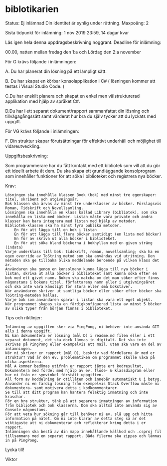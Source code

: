 # biblotikarien
 Status: Ej inlämnad
Din identitet är synlig under rättning.
Maxpoäng: 2

Sista tidpunkt för inlämning: 1 nov 2019 23:59, 14 dagar kvar

Läs igen hela denna uppdragsbeskrivning noggrant.
Deadline för inlämning: 

00.00, natten mellan fredag den 1:a och Lördag den 2:a november

 
För G krävs följande i inlämningen:

A. Du har planerat din lösning på ett lämpligt sätt.

B. Du har skapat en körbar konsolapplikation i C# ( lösningen kommer att testas i Visual Studio Code. )

C.Du har enskilt planera och skapat en enkel men välstrukturerad applikation med hjälp av språket C#.

D.Du har i ett separat dokument/rapport sammanfattat din lösning och tillvägagångssätt samt värderat hur bra du själv tycker att du lyckats med uppgift.

 
För VG krävs följande i inlämningen:

F. Din struktur skapar förutsättningar för effektivt underhåll och möjlighet till vidareutveckling.

 
Uppgiftsbeskrivning:

Som programmerare har du fått kontakt med ett bibliotek som vill att du gör ett ideellt arbete åt dem.
Du ska skapa ett grundläggande konsolprogram som innehåller funktioner för att söka i biblioteket och registrera nya böcker.

 
Krav:

    Lösningen ska innehålla klassen Book (bok) med minst tre egenskaper: titel, skribent och utgivningsår.
    Bok klassen ska ärvas av minst tre underklasser av böcker. Förslagsvis Roman, Tidskrift och Novellsamling.
    Lösningen ska innehålla en klass kallad Library (bibliotek), som ska innehålla en lista med böcker. Listan måste vara private och andra klasser kan bara integrera med listan med hjälp av metoder.
    Bibliotek-klassen ska ha minst fyra publika metoder.
        En för att lägga till en bok i listan
        En för att lägga till flera böcker samtidigt (en lista med böcker)
        En för av skriva ut alla böcker i biblioteket.
        En för att söka bland böckerna i bokhyllan med en given sträng (indata)
    Varje underklass till bok: tidskrift, roman, novellsamling; ska ha en egen override av ToString metod som ska användas vid utritning. Den metoden ska ge tillbaka olika meddelande beroende på vilken klass det är.
    Användaren ska genom en konsolmeny kunna lägga till nya böcker i listan, skriva ut alla böcker i biblioteket samt kunna söka efter en bok med ett givet namn. Boken ska matcha om det man söker efter finns någonstans i bokens titel, författarens namn eller i utgivningsåret och ska inte vara känsligt för stora eller små bokstäver.
    När användaren skriver ut samtliga böcker eller söker efter böcker ska ToString-metoden kallas.
    Varje bok som användaren sparar i listan ska vara ett eget objekt.
    När programmet skapas ska en färdigkonfiguerad lista av minst 5 böcker av olika typer från början finnas i biblioteket.

 
Tips och riktlinjer:

    Inlämning av uppgiften sker via PingPong, ni behöver inte använda GIT alls i denna uppgift.
    Ni kan dokumentera er lösning (mål D) i readme.md filen eller i ett separat dokument, det ska dock lämnas in digitalt. Det ska inte skrivas på PingPong eller exempelvis ett mail, utan ska vara en del av inlämningen.
    När ni skriver er rapport (mål D), beskriv vad fördelarna är med er struktur? Vad är den ev. problematiken om programmet skulle växa på olika aspekterna.
    Mål A kommer bedömas utifrån er rapport jämte ert kodresultat, Dokumentera med fördel med hjälp av ev. flöde- & klassdiagram eller hur ni från er synvinkel förstått uppgiften.
    All form av koddelning är otillåten och innebär automatiskt U i betyg. Använder ni en färdig lösning från exempelvis Stack Overflow måste ni dokumentera- samt motivera detta i kodkommmentarer.
    Se till att ditt program kan hantera felaktig inmatning och inte kraschar.
    För en bra struktur, tänk på att separera inmatningen av information från bibliotek och bok klasserna. Dom ska alltså inte använda sig av Console någonstans.
    För att veta hur sökning går till behöver ni ev. slå upp och hitta information på nätet. Om ni inte klarar av detta steg så är det viktigaste att ni dokumenterar och reflekterar kring detta i er rapport.
    Inlämningen ska bestå av din mapp innehållande källkod och .csproj fil tillsammans med en separat rapport. Båda filerna ska zippas och lämnas in på PingPong.

 

Lycka till!


Viktor
